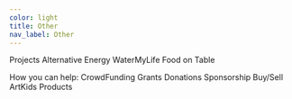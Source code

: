```yaml
---
color: light
title: Other
nav_label: Other
---
```


Projects
      Alternative Energy
      WaterMyLife
      Food on Table

How you can help:
CrowdFunding
Grants
Donations
Sponsorship
Buy/Sell ArtKids Products